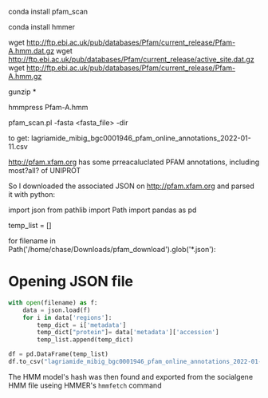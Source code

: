 conda install pfam_scan

conda install hmmer

wget <http://ftp.ebi.ac.uk/pub/databases/Pfam/current_release/Pfam-A.hmm.dat.gz>
wget <http://ftp.ebi.ac.uk/pub/databases/Pfam/current_release/active_site.dat.gz>
wget <http://ftp.ebi.ac.uk/pub/databases/Pfam/current_release/Pfam-A.hmm.gz>

gunzip *

hmmpress Pfam-A.hmm

pfam_scan.pl -fasta <fasta_file> -dir <directory location of Pfam files>

to get: lagriamide_mibig_bgc0001946_pfam_online_annotations_2022-01-11.csv

<http://pfam.xfam.org> has some prreacaluclated PFAM annotations, including most?all? of UNIPROT

So I downloaded the associated JSON on <http://pfam.xfam.org> and parsed it with python:

import json
from pathlib import Path
import pandas as pd

temp_list = []

for filename in Path('/home/chase/Downloads/pfam_download').glob('*.json'):

# Opening JSON file

```python
with open(filename) as f:
    data = json.load(f)
    for i in data['regions']:
        temp_dict = i['metadata']
        temp_dict["protein"]= data['metadata']['accession']
        temp_list.append(temp_dict)

df = pd.DataFrame(temp_list)
df.to_csv("lagriamide_mibig_bgc0001946_pfam_online_annotations_2022-01-11.csv")
```

The HMM model's hash was then found and exported from the socialgene HMM file useing HMMER's `hmmfetch` command

